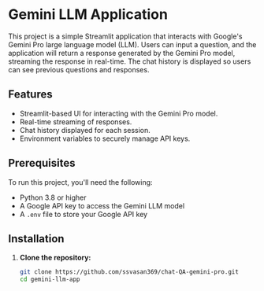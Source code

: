 # Gemini LLM Application

This project is a simple Streamlit application that interacts with Google's Gemini Pro large language model (LLM). Users can input a question, and the application will return a response generated by the Gemini Pro model, streaming the response in real-time. The chat history is displayed so users can see previous questions and responses.

## Features

- Streamlit-based UI for interacting with the Gemini Pro model.
- Real-time streaming of responses.
- Chat history displayed for each session.
- Environment variables to securely manage API keys.

## Prerequisites

To run this project, you'll need the following:

- Python 3.8 or higher
- A Google API key to access the Gemini LLM model
- A `.env` file to store your Google API key

## Installation

1. **Clone the repository:**

   ```bash
   git clone https://github.com/ssvasan369/chat-QA-gemini-pro.git
   cd gemini-llm-app
